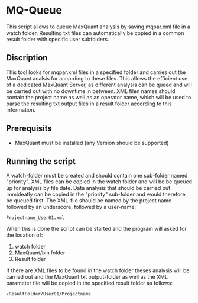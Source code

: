 # MQ-Queue
This script allows to queue MaxQuant analysis by saving mqpar.xml file in a watch folder. Resulting txt files can automatically be copied in a common result folder with specific user subfolders.

## Discription
This tool looks for mqpar.xml files in a specified folder and carries out the MaxQuant analsis for according to these files. This allows the efficient use of a dedicated MaxQuant Server, as different analysis can be queed and will be carried out with no downtime in between.
XML filen names should contain the project name as well as an operator name, which will be used to parse the resulting txt output files in a result folder according to this information.

## Prerequisits
* MaxQuant must be installed (any Version should be supported)


## Running the script
A watch-folder must be created and should contain one sub-folder named "priority". XML files can be copied in the watch folder and will be be queued up for analysis by file date. Data analysis that should be carried out immideatly can be copied in the "priority" sub-folder and would therefore be queued first.
The XML-file should be named by the project name followed by an underscore, followed by a user-name:

```
Projectname_User01.xml
```

When this is done the script can be started and the program will asked for the location of:
1. watch folder
2. MaxQuant/bin folder
3. Result folder

If there are XML files to be found in the watch folder theses analysis will be carried out and the MaxQuant txt output-folder as well as the XML parameter file will be copied in the specified result folder as follows:

```
/ResultFolder/User01/Projectname
```
